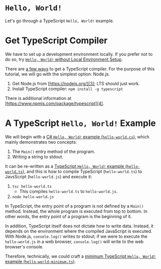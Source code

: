 ﻿# `Hello, World!`

Let's go through a TypeScript `Hello, World!` example.



# Get TypeScript Compiler

We have to set up a development environment locally.  If you prefer not
to do so, try [`Hello, World!` without Local Environment Setup][1].

[1]: hello-world-without-local-environment-setup.md

There are [a few ways][2] to get a TypeScript compiler.  For the purpose
of this tutorial, we will go with the simplest option: Node.js.

[2]: https://www.typescriptlang.org/index.html#download-links

1. Get Node.js from [https://nodejs.org/][3]; LTS should just work.
2. Install TypeScript compiler: `npm install -g typescript`

[3]: https://nodejs.org/

There is additional information at
[https://www.npmjs.com/package/typescript][4].

[4]: https://www.npmjs.com/package/typescript



# A TypeScript `Hello, World!` Example

We will begin with a [C# `Hello, World!` example (`hello-world.cs`)][5],
which mainly demonstrates two concepts:

1. The `Main()` entry method of the program.
2. Writing a string to stdout.

[5]: hello-world.cs

It can be re-written as a
[TypeScript `Hello, World!` example (`hello-world.ts`)][6], and this is
how to compile TypeScript (`hello-world.ts`) to JavsScript
(`hello-world.js`) and execute it:

1. `tsc hello-world.ts`
   * This compiles `hello-world.ts` to `hello-world.js`.
2. `node hello-world.js`

[6]: hello-world.ts

In TypeScript, the entry point of a program is not defined by a `Main()`
method.  Instead, the whole program is executed from top to bottom.  In
other words, the entry point of a program is the beginning of it.

In addition, TypeScript itself does not dictate how to write data.
Instead, it depends on the environment where the compiled JavaScript is
executed.  With Node.js, `console.log()` writes to stdout; if we were to
execute the `hello-world.js` in a web browser, `console.log()` will
write to the web browser's console.

Therefore, technically, we could craft a
[minimum TypeScript `Hello, World!` example (`hello-world-minimum.ts`)][7].

[7]: hello-world-minimum.ts
